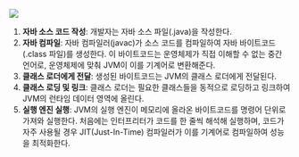 ![](https://github-production-user-asset-6210df.s3.amazonaws.com/82080962/370298813-a638fae2-2052-42e7-bc10-2a028f9efbbc.png?X-Amz-Algorithm=AWS4-HMAC-SHA256&X-Amz-Credential=AKIAVCODYLSA53PQK4ZA%2F20240924%2Fus-east-1%2Fs3%2Faws4_request&X-Amz-Date=20240924T131727Z&X-Amz-Expires=300&X-Amz-Signature=8feaf735e0c9a28c78c82869c7568d3a653dc613822184a162e202cb1df4a933&X-Amz-SignedHeaders=host)

1. **자바 소스 코드 작성**: 개발자는 자바 소스 파일(.java)을 작성한다.
2. **자바 컴파일**: 자바 컴파일러(javac)가 소스 코드를 컴파일하여 자바 바이트코드(.class 파일)를 생성한다. 이 바이트코드는 운영체제가 직접 이해할 수 없는 중간 언어로, 운영체제에 맞춰 JVM이 이를 기계어로 변환해준다.
3. **클래스 로더에게 전달**: 생성된 바이트코드는 JVM의 클래스 로더에게 전달된다.
4. **클래스 로딩 및 링크**: 클래스 로더는 필요한 클래스들을 동적으로 로딩하고 링크하여 JVM의 런타임 데이터 영역에 올린다.
5. **실행 엔진 실행**: JVM의 실행 엔진이 메모리에 올라온 바이트코드를 명령어 단위로 가져와 실행한다. 처음에는 인터프리터가 코드를 한 줄씩 해석해 실행하며, 코드가 자주 사용될 경우 JIT(Just-In-Time) 컴파일러가 이를 기계어로 컴파일하여 성능을 최적화한다.
